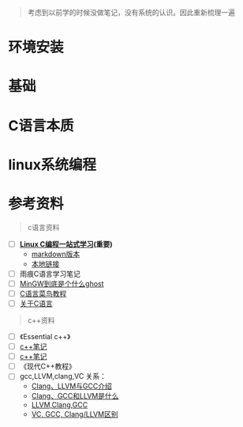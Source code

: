 > 考虑到以前学的时候没做笔记，没有系统的认识。因此重新梳理一遍

# 环境安装

# 基础

# C语言本质

# linux系统编程

# 参考资料

> c语言资料

- [ ] **[Linux C编程一站式学习](http://akaedu.github.io/book/)(重要)**
  - [markdown版本](https://github.com/52fhy/linux-c)
  - [本地链接](../books/linux-c/index.md)
- [ ] 雨痕C语言学习笔记
- [ ] [MinGW到底是个什么ghost](https://blog.csdn.net/lee_ham/article/details/81778581)
- [ ] [C语言菜鸟教程](https://www.runoob.com/cprogramming/c-environment-setup.html)
- [ ] [关于C语言](https://www.cnblogs.com/huya-edu/p/13920691.html)

> c++资料

- [ ] 《Essential c++》
- [ ] [c++笔记](https://github.com/arkingc/note)
- [ ] [c++笔记](https://github.com/yangsoon/cpptest)
- [ ] 《现代C++教程》
- [ ] gcc,LLVM,clang,VC 关系：
  - [Clang、LLVM与GCC介绍](https://blog.csdn.net/weichuang_1/article/details/48632321)
  - [Clang、GCC和LLVM是什么](https://www.cnblogs.com/hercules-chung/p/12438808.html)
  - [LLVM,Clang,GCC](https://blog.csdn.net/ShockYu/article/details/102793708)
  - [VC, GCC, Clang/LLVM区别 ](https://www.cnblogs.com/xuesu/p/14542821.html)
